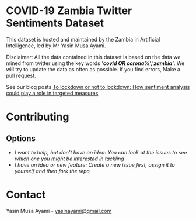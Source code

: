# COVID-19 Zambia Twitter Sentiments Dataset

This dataset is hosted and maintained by the Zambia in Artificial Intelligence, led by Mr Yasin Musa Ayami.

<emp>Disclaimer:</emp> All the data contained in this dataset is based on the data we mined from twitter using the key words ***'covid OR corona%','zambia'***. We will try to update the data as often as possible. If you find errors, Make a pull request.

See our blog posts
[To lockdown or not to lockdown: How sentiment analysis could play a role in targeted measures]()


# Contributing 
## Options
   - _I want to help, but don't have an idea: You can look at the issues to see which one you might be interested in tackling_
   - _I have an idea or new feature: Create a new issue first, assign it to yourself and then fork the repo_

# Contact
Yasin Musa Ayami -  <link>yasinayami@gmail.com</link>